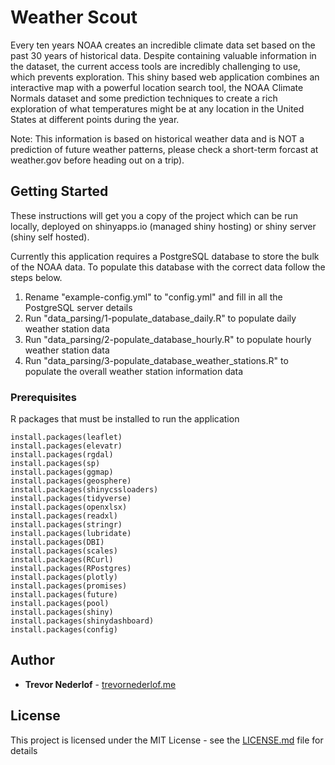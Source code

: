 # Weather Scout

Every ten years NOAA creates an incredible climate data set based on the past 30 years of historical data. Despite containing valuable information in the dataset, the current access tools are incredibly challenging to use, which prevents exploration. This shiny based web application combines an interactive map with a powerful location search tool, the NOAA Climate Normals dataset and some prediction techniques to create a rich exploration of what temperatures might be at any location in the United States at different points during the year.

Note: This information is based on historical weather data and is NOT a prediction of future weather patterns, please check a short-term forcast at weather.gov before heading out on a trip).    

## Getting Started

These instructions will get you a copy of the project which can be run locally, deployed on shinyapps.io (managed shiny hosting) or shiny server (shiny self hosted).

Currently this application requires a PostgreSQL database to store the bulk of the NOAA data. To populate this database with the correct data follow the steps below.

1) Rename "example-config.yml" to "config.yml" and fill in all the PostgreSQL server details
2) Run "data_parsing/1-populate_database_daily.R" to populate daily weather station data
3) Run "data_parsing/2-populate_database_hourly.R" to populate hourly weather station data
4) Run "data_parsing/3-populate_database_weather_stations.R" to populate the overall weather station information data

### Prerequisites

R packages that must be installed to run the application

```
install.packages(leaflet)
install.packages(elevatr)
install.packages(rgdal)
install.packages(sp)
install.packages(ggmap)
install.packages(geosphere)
install.packages(shinycssloaders)
install.packages(tidyverse)
install.packages(openxlsx)
install.packages(readxl)
install.packages(stringr)
install.packages(lubridate)
install.packages(DBI)
install.packages(scales)
install.packages(RCurl)
install.packages(RPostgres)
install.packages(plotly)
install.packages(promises)
install.packages(future)
install.packages(pool)
install.packages(shiny)
install.packages(shinydashboard)
install.packages(config)
```

## Author

* **Trevor Nederlof** - [trevornederlof.me](https://www.trevornederlof.me)


## License

This project is licensed under the MIT License - see the [LICENSE.md](LICENSE.md) file for details
